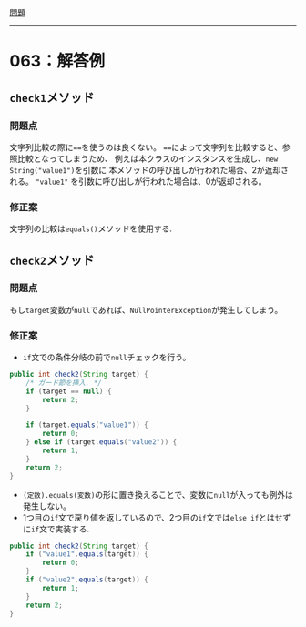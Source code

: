 [問題](../README.md)

***
# 063：解答例
## `check1`メソッド
### 問題点
文字列比較の際に`==`を使うのは良くない。
`==`によって文字列を比較すると、参照比較となってしまうため、
例えば本クラスのインスタンスを生成し、`new String("value1")`を引数に
本メソッドの呼び出しが行われた場合、2が返却される。
`"value1"` を引数に呼び出しが行われた場合は、0が返却される。
### 修正案
文字列の比較は`equals()`メソッドを使用する.

## `check2`メソッド
### 問題点
もし`target`変数が`null`であれば、`NullPointerException`が発生してしまう。

### 修正案
* `if`文での条件分岐の前で`null`チェックを行う。
```java
public int check2(String target) {
    /* ガード節を挿入. */
    if (target == null) {
        return 2;
    }
    
    if (target.equals("value1")) {
        return 0;
    } else if (target.equals("value2")) {
        return 1;
    }
    return 2;
}
```

* `(定数).equals(変数)`の形に置き換えることで、変数に`null`が入っても例外は発生しない。
* 1つ目の`if`文で戻り値を返しているので、2つ目の`if`文では`else if`とはせずに`if`文で実装する.
```java
public int check2(String target) {
    if ("value1".equals(target)) {
        return 0;
    }
    if ("value2".equals(target)) {
        return 1;
    }
    return 2;
}
```